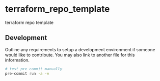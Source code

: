 # terraform_repo_template
terraform repo template


<!-- BEGINNING OF PRE-COMMIT-TERRAFORM DOCS HOOK -->

<!-- END OF PRE-COMMIT-TERRAFORM DOCS HOOK -->


## Development
Outline any requirements to setup a development environment if someone would like to contribute.  You may also link to another file for this information.

  ```bash
  # test pre commit manually
  pre-commit run -a -v
  ```